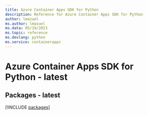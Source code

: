 ```yaml
---
title: Azure Container Apps SDK for Python
description: Reference for Azure Container Apps SDK for Python
author: lmazuel
ms.author: lmazuel
ms.data: 05/19/2023
ms.topic: reference
ms.devlang: python
ms.service: containerapps
---
```

# Azure Container Apps SDK for Python - latest
## Packages - latest
[!INCLUDE [packages](container-apps-index.md)]